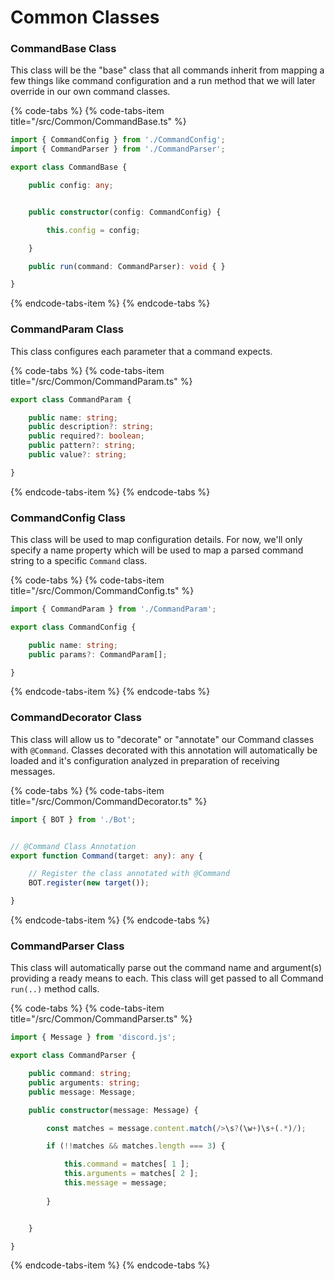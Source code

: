 # Common Classes

### CommandBase Class

This class will be the "base" class that all commands inherit from mapping a few things like command configuration and a run method that we will later override in our own command classes.

{% code-tabs %}
{% code-tabs-item title="/src/Common/CommandBase.ts" %}
```typescript
import { CommandConfig } from './CommandConfig';
import { CommandParser } from './CommandParser';

export class CommandBase {

    public config: any;


    public constructor(config: CommandConfig) {

        this.config = config;

    }

    public run(command: CommandParser): void { }

}
```
{% endcode-tabs-item %}
{% endcode-tabs %}

### CommandParam Class

This class configures each parameter that a command expects.

{% code-tabs %}
{% code-tabs-item title="/src/Common/CommandParam.ts" %}
```typescript
export class CommandParam {

    public name: string;
    public description?: string;
    public required?: boolean;
    public pattern?: string;
    public value?: string;

}
```
{% endcode-tabs-item %}
{% endcode-tabs %}

### CommandConfig Class

This class will be used to map configuration details. For now, we'll only specify a name property which will be used to map a parsed command string to a specific `Command` class.

{% code-tabs %}
{% code-tabs-item title="/src/Common/CommandConfig.ts" %}
```typescript
import { CommandParam } from './CommandParam';

export class CommandConfig {

    public name: string;
    public params?: CommandParam[];

}
```
{% endcode-tabs-item %}
{% endcode-tabs %}

### CommandDecorator Class

This class will allow us to "decorate" or "annotate" our Command classes with `@Command`. Classes decorated with this annotation will automatically be loaded and it's configuration analyzed in preparation of receiving messages.

{% code-tabs %}
{% code-tabs-item title="/src/Common/CommandDecorator.ts" %}
```typescript
import { BOT } from './Bot';


// @Command Class Annotation
export function Command(target: any): any {

    // Register the class annotated with @Command
    BOT.register(new target());

}
```
{% endcode-tabs-item %}
{% endcode-tabs %}

### CommandParser Class

This class will automatically parse out the command name and argument\(s\) providing a ready means to each. This class will get passed to all Command `run(..)` method calls.

{% code-tabs %}
{% code-tabs-item title="/src/Common/CommandParser.ts" %}
```typescript
import { Message } from 'discord.js';

export class CommandParser {

    public command: string;
    public arguments: string;
    public message: Message;

    public constructor(message: Message) {

        const matches = message.content.match(/>\s?(\w+)\s+(.*)/);

        if (!!matches && matches.length === 3) {

            this.command = matches[ 1 ];
            this.arguments = matches[ 2 ];
            this.message = message;
            
        }


    }

}
```
{% endcode-tabs-item %}
{% endcode-tabs %}

